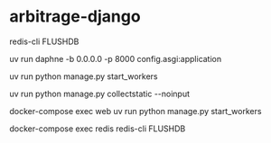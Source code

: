# arbitrage-django

redis-cli FLUSHDB

uv run daphne -b 0.0.0.0 -p 8000 config.asgi:application

uv run python manage.py start_workers

uv run python manage.py collectstatic --noinput

docker-compose exec web uv run python manage.py start_workers

docker-compose exec redis redis-cli FLUSHDB

